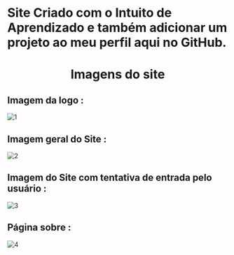 # Site Criado com o Intuito de Aprendizado e também adicionar um projeto ao meu perfil aqui no GitHub.

<h1 align="center">Imagens do site</h1>

## Imagem da logo :

![1](https://github.com/user-attachments/assets/374c1a3d-c1f7-42a9-8a2c-1394cd0cad02)

## Imagem geral do Site : 
![2](https://github.com/user-attachments/assets/83b46f56-41a8-41c6-9dce-1f25d6af6404)


## Imagem do Site com tentativa de entrada pelo usuário : 
![3](https://github.com/user-attachments/assets/d4469aac-cae4-419b-948d-f7a217458d47)


## Página sobre : 
![4](https://github.com/user-attachments/assets/eca3f4c0-f7bb-48cf-86fb-228806229a51)

